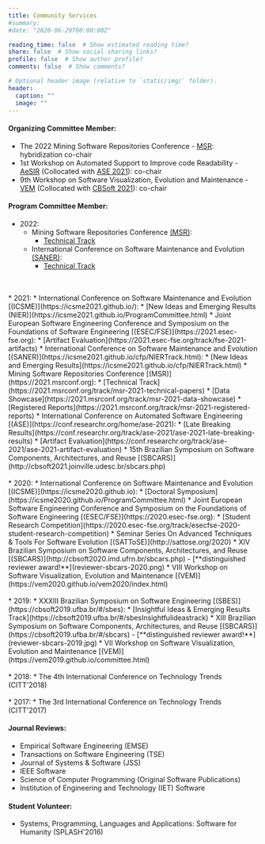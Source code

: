 ```yaml
---
title: Community Services
#summary:
#date: "2020-06-29T00:00:00Z"

reading_time: false  # Show estimated reading time?
share: false  # Show social sharing links?
profile: false  # Show author profile?
comments: false  # Show comments?

# Optional header image (relative to `static/img/` folder).
header:
  caption: ""
  image: ""
---
```


#### Organizing Committee Member:
* The 2022 Mining Software Repositories Conference - [MSR](https://conf.researchr.org/home/msr-2022): hybridization co-chair
* 1st Workshop on Automated Support to Improve code Readability - [AeSIR](https://aesir2021.github.io/index.html) (Collocated with [ASE 2021](https://conf.researchr.org/track/ase-2021/ase-2021-workshops)): co-chair
* 9th Workshop on Software Visualization, Evolution and Maintenance - [VEM](#) (Collocated with [CBSoft 2021](http://cbsoft2021.joinville.udesc.br/)): co-chair  


#### Program Committee Member:
* 2022:
    * Mining Software Repositories Conference [(MSR)](https://conf.researchr.org/home/msr-2022):
        * [Technical Track]()
    * International Conference on Software Maintenance and Evolution [(SANER)](https://saner2022.uom.gr):
        * [Technical Track]()
<br/>
<br/>
* 2021:
    * International Conference on Software Maintenance and Evolution [(ICSME)](https://icsme2021.github.io/):
        * [New Ideas and Emerging Results (NIER)](https://icsme2021.github.io/ProgramCommittee.html)
    * Joint European Software Engineering Conference and Symposium on the Foundations of Software Engineering [(ESEC/FSE)](https://2021.esec-fse.org):
        * [Artifact Evaluation](https://2021.esec-fse.org/track/fse-2021-artifacts)
    * International Conference on Software Maintenance and Evolution [(SANER)](https://icsme2021.github.io/cfp/NIERTrack.html):
        * [New Ideas and Emerging Results](https://icsme2021.github.io/cfp/NIERTrack.html)
    * Mining Software Repositories Conference [(MSR)](https://2021.msrconf.org):
        * [Technical Track](https://2021.msrconf.org/track/msr-2021-technical-papers)
        * [Data Showcase](https://2021.msrconf.org/track/msr-2021-data-showcase)
        * [Registered Reports](https://2021.msrconf.org/track/msr-2021-registered-reports)
    * International Conference on Automated Software Engineering [(ASE)](https://conf.researchr.org/home/ase-2021):
        * [Late Breaking Results](https://conf.researchr.org/track/ase-2021/ase-2021-late-breaking-results)
        * [Artifact Evaluation](https://conf.researchr.org/track/ase-2021/ase-2021-artifact-evaluation)
    * 15th Brazilian Symposium on Software Components, Architectures, and Reuse [(SBCARS)](http://cbsoft2021.joinville.udesc.br/sbcars.php)
<br/>
<br/>
* 2020:
    * International Conference on Software Maintenance and Evolution [(ICSME)](https://icsme2020.github.io):
        * [Doctoral Symposium](https://icsme2020.github.io/ProgramCommittee.html)
    * Joint European Software Engineering Conference and Symposium on the Foundations of Software Engineering [(ESEC/FSE)](https://2020.esec-fse.org):
        * [Student Research Competition](https://2020.esec-fse.org/track/esecfse-2020-student-research-competition)
    * Seminar Series On Advanced Techniques & Tools For Software Evolution [(SATToSE)](http://sattose.org/2020)
    * XIV Brazilian Symposium on Software Components, Architectures, and Reuse [(SBCARS)](http://cbsoft2020.imd.ufrn.br/sbcars.php) - [**distinguished reviewer award!**](reviewer-sbcars-2020.png)
    * VIII Workshop on Software Visualization, Evolution and Maintenance [(VEM)](https://vem2020.github.io/vem2020/index.html)
<br/>
<br/>
* 2019:
    * XXXIII Brazilian Symposium on Software Engineering [(SBES)](https://cbsoft2019.ufba.br/#/sbes):
        * [Insightful Ideas & Emerging Results Track](https://cbsoft2019.ufba.br/#/sbesInsightfulideastrack)
    * XIII Brazilian Symposium on Software Components, Architectures, and Reuse [(SBCARS)](https://cbsoft2019.ufba.br/#/sbcars) - [**distinguished reviewer award!**](reviewer-sbcars-2019.jpg)
    * VII Workshop on Software Visualization, Evolution and Maintenance [(VEM)](https://vem2019.github.io/committee.html)
<br/>
<br/>
* 2018:
    * The 4th International Conference on Technology Trends (CITT'2018)
<br/>
<br/>
* 2017:
    * The 3rd International Conference on Technology Trends (CITT'2017)


#### Journal Reviews:
* Empirical Software Engineering (EMSE)
* Transactions on Software Engineering (TSE)
* Journal of Systems & Software (JSS)
* IEEE Software
* Science of Computer Programming (Original Software Publications)
* Institution of Engineering and Technology (IET) Software


#### Student Volunteer:
* Systems, Programming, Languages and Applications: Software for Humanity (SPLASH'2016)
